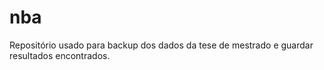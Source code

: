 # nba
Repositório usado para backup dos dados da tese de mestrado e guardar resultados encontrados.
